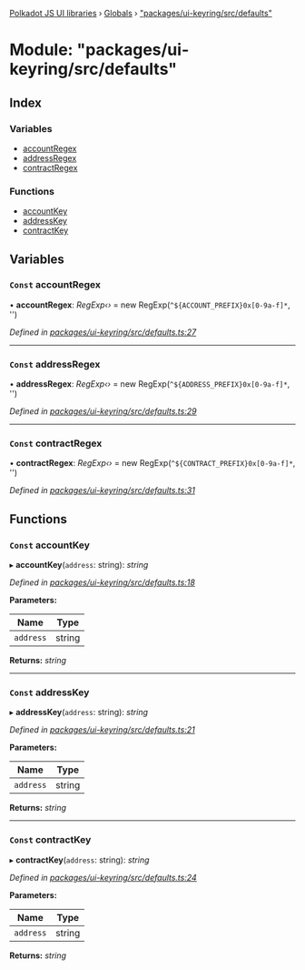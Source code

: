 [Polkadot JS UI libraries](../README.md) › [Globals](../globals.md) › ["packages/ui-keyring/src/defaults"](_packages_ui_keyring_src_defaults_.md)

# Module: "packages/ui-keyring/src/defaults"

## Index

### Variables

* [accountRegex](_packages_ui_keyring_src_defaults_.md#const-accountregex)
* [addressRegex](_packages_ui_keyring_src_defaults_.md#const-addressregex)
* [contractRegex](_packages_ui_keyring_src_defaults_.md#const-contractregex)

### Functions

* [accountKey](_packages_ui_keyring_src_defaults_.md#const-accountkey)
* [addressKey](_packages_ui_keyring_src_defaults_.md#const-addresskey)
* [contractKey](_packages_ui_keyring_src_defaults_.md#const-contractkey)

## Variables

### `Const` accountRegex

• **accountRegex**: *RegExp‹›* = new RegExp(`^${ACCOUNT_PREFIX}0x[0-9a-f]*`, '')

*Defined in [packages/ui-keyring/src/defaults.ts:27](https://github.com/polkadot-js/ui/blob/0017139d/packages/ui-keyring/src/defaults.ts#L27)*

___

### `Const` addressRegex

• **addressRegex**: *RegExp‹›* = new RegExp(`^${ADDRESS_PREFIX}0x[0-9a-f]*`, '')

*Defined in [packages/ui-keyring/src/defaults.ts:29](https://github.com/polkadot-js/ui/blob/0017139d/packages/ui-keyring/src/defaults.ts#L29)*

___

### `Const` contractRegex

• **contractRegex**: *RegExp‹›* = new RegExp(`^${CONTRACT_PREFIX}0x[0-9a-f]*`, '')

*Defined in [packages/ui-keyring/src/defaults.ts:31](https://github.com/polkadot-js/ui/blob/0017139d/packages/ui-keyring/src/defaults.ts#L31)*

## Functions

### `Const` accountKey

▸ **accountKey**(`address`: string): *string*

*Defined in [packages/ui-keyring/src/defaults.ts:18](https://github.com/polkadot-js/ui/blob/0017139d/packages/ui-keyring/src/defaults.ts#L18)*

**Parameters:**

Name | Type |
------ | ------ |
`address` | string |

**Returns:** *string*

___

### `Const` addressKey

▸ **addressKey**(`address`: string): *string*

*Defined in [packages/ui-keyring/src/defaults.ts:21](https://github.com/polkadot-js/ui/blob/0017139d/packages/ui-keyring/src/defaults.ts#L21)*

**Parameters:**

Name | Type |
------ | ------ |
`address` | string |

**Returns:** *string*

___

### `Const` contractKey

▸ **contractKey**(`address`: string): *string*

*Defined in [packages/ui-keyring/src/defaults.ts:24](https://github.com/polkadot-js/ui/blob/0017139d/packages/ui-keyring/src/defaults.ts#L24)*

**Parameters:**

Name | Type |
------ | ------ |
`address` | string |

**Returns:** *string*
